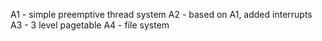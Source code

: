 A1 - simple preemptive thread system
A2 - based on A1, added interrupts
A3 - 3 level pagetable
A4 - file system

